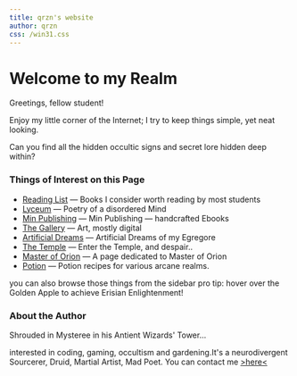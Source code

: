 ```yaml
---
title: qrzn's website
author: qrzn
css: /win31.css
---
```


# Welcome to my Realm

Greetings, fellow student!

Enjoy my little corner of the Internet; I try to keep things simple, yet neat looking.

Can you find all the hidden occultic signs and secret lore hidden deep within?

### Things of Interest on this Page

* [Reading List](/reading.html) &mdash; Books I consider worth reading by most students 
* [Lyceum](/ptry/ptry.html) &mdash; Poetry of a disordered Mind
* [Min Publishing](/min/min.html) &mdash; Min Publishing &mdash; handcrafted Ebooks
* [The Gallery](/art/art.html) &mdash; Art, mostly digital
* [Artificial Dreams](/art/dreams.html) &mdash; Artificial Dreams of my Egregore
* [The Temple](/temple.html) &mdash; Enter the Temple, and despair..
* [Master of Orion](/moo/moo.html) &mdash; A page dedicated to Master of Orion
* [Potion](/daggerfall/potions.html) &mdash; Potion recipes for various arcane realms. 

you can also browse those things from the sidebar
pro tip: hover over the Golden Apple to achieve Erisian Enlightenment!

### About the Author

Shrouded in Mysteree in his Antient Wizards' Tower...

interested in coding, gaming, occultism and gardening.It's a neurodivergent Sourcerer, Druid, Martial Artist, Mad Poet. You can contact me [>here<](/contact.html)

